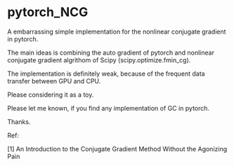 # pytorch_NCG

A embarrassing simple implementation for the nonlinear conjugate gradient in pytorch.

The main ideas is combining the auto gradient of pytorch and nonlinear conjugate gradient algrithom of Scipy (scipy.optimize.fmin_cg).

The implementation is definitely weak, because of the frequent data transfer between GPU and CPU.

Please considering it as a toy.

Please let me known, if you find any implementation of GC in pytorch. 

Thanks.


Ref:

[1] An Introduction to the Conjugate Gradient Method Without the Agonizing Pain
